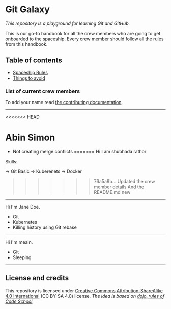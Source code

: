 # Git Galaxy
*This repository is a playground for learning Git and GitHub.*

This is our go-to handbook for all the crew members who are going to get onboarded to the spaceship. Every crew member should follow all the rules from this handbook.

## Table of contents
* [Spaceship Rules](./spaceship-rules.md)
* [Things to avoid](./eliminate.md)

### List of current crew members
To add your name read [the contributing documentation](./CONTRIBUTING.md).

---

<<<<<<< HEAD
# Abin Simon

* Not creating merge conflicts
=======
Hi I am shubhada rathor 

Skills:

-> Git Basic
-> Kuberenets 
-> Docker
>>>>>>> 76a5a9b... Updated the crew member details And the README.md new
---

Hi I'm Jane Doe.

* Git
* Kubernetes
* Killing history using Git rebase
---

Hi I'm meain.

* Git
* Sleeping
---

## License and credits
This repository is licensed under [Creative Commons Attribution-ShareAlike 4.0 International](https://creativecommons.org/licenses/by-sa/4.0/) (CC BY-SA 4.0) license. *The idea is based on [dojo_rules of Code School](https://github.com/deadlyvipers/dojo_rules).*
